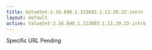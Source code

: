 ```yaml
---
title: ValueSet-2.16.840.1.113883.1.11.20.22-intro
layout: default
active: ValueSet-2.16.840.1.113883.1.11.20.22-intro
---
```


Specific URL Pending